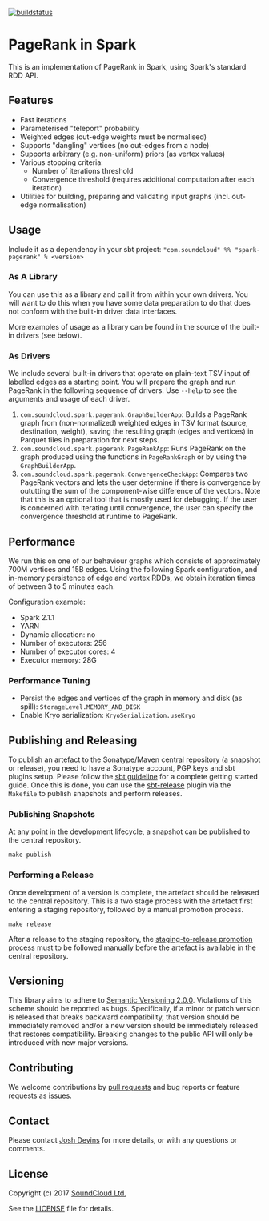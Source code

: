 [![buildstatus](https://travis-ci.org/soundcloud/spark-pagerank.svg?branch=master)](https://travis-ci.org/soundcloud/spark-pagerank)

# PageRank in Spark

This is an implementation of PageRank in Spark, using Spark's standard RDD API.

## Features

- Fast iterations
- Parameterised "teleport" probability
- Weighted edges (out-edge weights must be normalised)
- Supports "dangling" vertices (no out-edges from a node)
- Supports arbitrary (e.g. non-uniform) priors (as vertex values)
- Various stopping criteria:
  - Number of iterations threshold
  - Convergence threshold (requires additional computation after each iteration)
- Utilities for building, preparing and validating input graphs (incl. out-edge normalisation)

## Usage

Include it as a dependency in your sbt project:
`"com.soundcloud" %% "spark-pagerank" % <version>`

### As A Library

You can use this as a library and call it from within your own drivers. You will want to do this when you have some data preparation to do that does not conform with the built-in driver data interfaces.

More examples of usage as a library can be found in the source of the built-in drivers (see below).

### As Drivers

We include several built-in drivers that operate on plain-text TSV input of labelled edges as a starting point. You will prepare the graph and run PageRank in the following sequence of drivers. Use `--help` to see the arguments and usage of each driver.

1. `com.soundcloud.spark.pagerank.GraphBuilderApp`: Builds a PageRank graph from (non-normalized) weighted edges in TSV format (source, destination, weight), saving the resulting graph (edges and vertices) in Parquet files in preparation for next steps.
1. `com.soundcloud.spark.pagerank.PageRankApp`: Runs PageRank on the graph produced using the functions in `PageRankGraph` or by using the `GraphBuilderApp`.
1. `com.soundcloud.spark.pagerank.ConvergenceCheckApp`: Compares two PageRank vectors and lets the user determine if there is convergence by oututting the sum of the component-wise difference of the vectors. Note that this is an optional tool that is mostly used for debugging. If the user is concerned with iterating until convergence, the user can specify the convergence threshold at runtime to PageRank.

## Performance

We run this on one of our behaviour graphs which consists of approximately 700M vertices and 15B edges. Using the following Spark configuration, and in-memory persistence of edge and vertex RDDs, we obtain iteration times of between 3 to 5 minutes each.

Configuration example:

 - Spark 2.1.1
 - YARN
 - Dynamic allocation: no
 - Number of executors: 256
 - Number of executor cores: 4
 - Executor memory: 28G

### Performance Tuning

- Persist the edges and vertices of the graph in memory and disk (as spill): `StorageLevel.MEMORY_AND_DISK`
- Enable Kryo serialization: `KryoSerialization.useKryo`

## Publishing and Releasing

To publish an artefact to the Sonatype/Maven central repository (a snapshot or release), you need to have a Sonatype account, PGP keys and sbt plugins setup. Please follow the [sbt guideline](http://www.scala-sbt.org/release/docs/Using-Sonatype.html) for a complete getting started guide. Once this is done, you can use the [sbt-release](https://github.com/sbt/sbt-release) plugin via the `Makefile` to publish snapshots and perform releases.

### Publishing Snapshots

At any point in the development lifecycle, a snapshot can be published to the central repository.

```
make publish
```

### Performing a Release

Once development of a version is complete, the artefact should be released to the central repository. This is a two stage process with the artefact first entering a staging repository, followed by a manual promotion process.

```
make release
```

After a release to the staging repository, the [staging-to-release promotion process](http://central.sonatype.org/pages/releasing-the-deployment.html) must to be followed manually before the artefact is available in the central repository.

## Versioning

This library aims to adhere to [Semantic Versioning 2.0.0](http://semver.org/spec/v2.0.0.html). Violations of this scheme should be reported as bugs. Specifically, if a minor or patch version is released that breaks backward compatibility, that version should be immediately removed and/or a new version should be immediately released that restores compatibility. Breaking changes to the public API will only be introduced with new major versions.

## Contributing

We welcome contributions by [pull requests](https://github.com/soundcloud/spark-pagerank/pulls) and bug reports or feature requests as [issues](https://github.com/soundcloud/spark-pagerank/issues).

## Contact

Please contact [Josh Devins](mailto:josh@soundcloud.com) for more details, or with any questions or comments.

## License

Copyright (c) 2017 [SoundCloud Ltd.](http://soundcloud.com)

See the [LICENSE](LICENSE) file for details.
